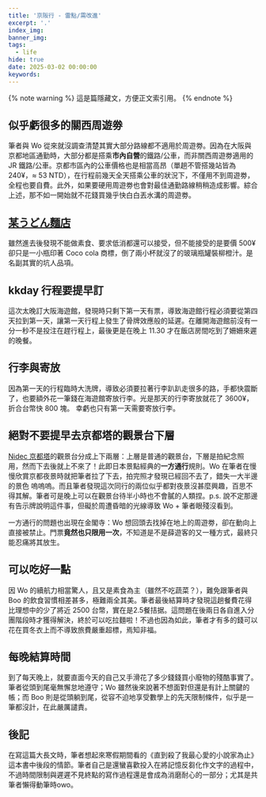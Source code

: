 ```yaml
---
title: '京阪行 - 雷點/需改進'
excerpt: '.'
index_img: 
banner_img: 
tags:
  - life
hide: true
date: 2025-03-02 00:00:00
keywords:
---
```


<!-- Latex Protector: Remove "@" before use -->
<!--@lp:skip-all-->
<!--@lp:skip-some-->

<!-- EMSP Replacer: Auto replacement of double full-width white-space with &emsp;&emsp; -->

<!-- Spoiler Replacer: Replace ||text||  with {% spoiler text %} -->
<!--@sprp:skip-all-->

<!-- Footnote Reposer: Auto repositioning of all the footnotes in post -->
<!--@ft:skip-all-->

{% note warning %}
這是篇隱藏文，方便正文索引用。
{% endnote %}

## 似乎虧很多的關西周遊劵

筆者與 Wo 從來就沒調查清楚其實大部分路線都不適用於周遊劵。因為在大阪與京都地區通勤時，大部分都是搭乘**市內自營**的鐵路/公車，而非關西周遊劵適用的 JR 鐵路/公車。京都市區內的公車價格也是相當高昂（單趟不管搭幾站皆為 240¥，≈ 53 NTD），在行程前幾天全天搭乘公車的狀況下，不僅用不到周遊劵，全程也要自費。此外，如果要硬用周遊劵也會對最佳通勤路線稍稍造成影響。綜合上述，那不如一開始就不花錢買幾乎快白白丟水溝的周遊劵。

## [某うどん麵店](https://maps.app.goo.gl/iQys6vGbK9mXY72f8)

雖然進去後發現不能做素食、要求低消都還可以接受，但不能接受的是要價 500¥ 卻只是一小瓶印著 Coco cola 商標，倒了兩小杯就沒了的玻璃瓶罐裝柳橙汁。是名副其實的坑人品項。

## kkday 行程要提早訂

這次太晚訂大阪海遊館，發現時只剩下第一天有票，導致海遊館行程必須要從第四天拉到第一天，讓第一天行程上發生了骨牌效應般的延遲。在離開海遊館前沒有一分一秒不是投注在趕行程上，最後更是在晚上 11.30 才在飯店房間吃到了姍姍來遲的晚餐。

## 行李與寄放

因為第一天的行程臨時大洗牌，導致必須要拉著行李趴趴走很多的路，手都快震斷了，也要額外花一筆錢在海遊館寄放行李。光是那天的行李寄放就花了 3600¥，折合台幣快 800 塊。 幸虧也只有第一天需要寄放行李。

## 絕對不要提早去京都塔的觀景台下層

[Nidec 京都塔](https://maps.app.goo.gl/PR71mnjkksjP7Bm68)的觀景台分成上下兩層：上層是普通的觀景台，下層是拍紀念照用，然而下去後就上不來了！此即日本景點經典的**一方通行**規則。Wo 在筆者在慢慢欣賞京都夜景時就把筆者拉了下去，拍完照才發現已經回不去了，錯失一大半邊的景色 嗚嗚嗚。而且筆者發現這次同行的兩位似乎都對夜景沒甚麼興趣，百思不得其解。筆者可是晚上可以在觀景台待半小時也不會膩的人類捏。p.s. 說不定那邊有告示牌說明這件事，但礙於周遭昏暗的光線導致 Wo \+ 筆者眼殘沒看到。

一方通行的問題也出現在金閣寺：Wo 想回頭去找掉在地上的周遊劵，卻在動向上直接被禁止。門票**竟然也只限用一次**，不知道是不是薛遊客的又一種方式，最終只能忍痛將其放生。

## 可以吃好一點

因 Wo 的續航力相當驚人，且又是素食為主（雖然不吃蔬菜？），難免跟筆者與 Boo 的飲食習慣相差甚多，極難兩全其美。筆者最後結算時才發現這趟餐費花得比理想中的少了將近 2500 台幣，實在是2.5餐拮据。這問題在後兩日各自進入分團階段時才獲得解決，終於可以吃拉麵啦！不過也因為如此，筆者才有多的錢可以花在買冬衣上而不導致旅費嚴重超標，焉知非福。

## 每晚結算時間

到了每天晚上，就要直面今天的自己又手滑花了多少錢錢買小廢物的殘酷事實了。筆者從頭到尾毫無懈怠地遵守；Wo 雖然後來說著不想面對但還是有計上關鍵的帳；而 Boo 則是從頭躺到尾，從容不迫地享受數學上的先天限制條件，似乎是一筆都沒計，在此嚴厲譴責。

## 後記

在寫這篇大長文時，筆者想起來寒假期間看的《直到殺了我最心愛的小說家為止》這本書中後段的情節。筆者自己是還蠻喜歡投入在將記憶反芻化作文字的過程中，不過時間限制與遲遲不見終點的寫作過程還是會成為消磨耐心的一部分；尤其是共筆者懶得動筆時owo。
